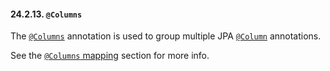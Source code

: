 #### 24.2.13. `@Columns`

<div class="paragraph">

The [`@Columns`](https://docs.jboss.org/hibernate/orm/5.2/javadocs/org/hibernate/annotations/Columns.html) annotation is used to group multiple JPA [`@Column`](#annotations-jpa-column) annotations.

</div>
<div class="paragraph">

See the [`@Columns` mapping](#mapping-column-read-and-write-composite-type-example) section for more info.

</div>
</div>
<div class="sect3">

